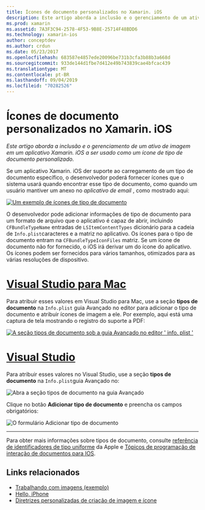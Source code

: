 ```yaml
---
title: Ícones de documento personalizados no Xamarin. iOS
description: Este artigo aborda a inclusão e o gerenciamento de um ativo de imagem em um aplicativo Xamarin. iOS a ser usado como um ícone de tipo de documento personalizado.
ms.prod: xamarin
ms.assetid: 7A3F3C94-2578-4F53-9B8E-25714F48BDD6
ms.technology: xamarin-ios
author: conceptdev
ms.author: crdun
ms.date: 05/23/2017
ms.openlocfilehash: 683587e4857ede20096be731b3cfa3b88b3a668d
ms.sourcegitcommit: 933de144d1fbe7d412e49b743839cae4bfcac439
ms.translationtype: MT
ms.contentlocale: pt-BR
ms.lasthandoff: 09/04/2019
ms.locfileid: "70282526"
---
```

# <a name="custom-document-icons-in-xamarinios"></a>Ícones de documento personalizados no Xamarin. iOS

_Este artigo aborda a inclusão e o gerenciamento de um ativo de imagem em um aplicativo Xamarin. iOS a ser usado como um ícone de tipo de documento personalizado._

Se um aplicativo Xamarin. iOS der suporte ao carregamento de um tipo de documento específico, o desenvolvedor poderá fornecer ícones que o sistema usará quando encontrar esse tipo de documento, como quando um usuário mantiver um anexo no *aplicativo de email* , como mostrado aqui:

 [![](custom-document-types-images/17.png "Um exemplo de ícones de tipo de documento")](custom-document-types-images/17.png#lightbox)

O desenvolvedor pode adicionar informações de tipo de documento para um formato de arquivo que o aplicativo é capaz de abrir, incluindo `CFBundleTypeName` entradas de `LSItemContentTypes` dicionário para a cadeia de `Info.plist`caracteres e a matriz no aplicativo. Os ícones para o tipo de documento entram na `CFBundleTypeIconFiles` matriz. Se um ícone de documento não for fornecido, o iOS irá derivar um do ícone do aplicativo.
Os ícones podem ser fornecidos para vários tamanhos, otimizados para as várias resoluções de dispositivo. 

# <a name="visual-studio-for-mactabmacos"></a>[Visual Studio para Mac](#tab/macos)

Para atribuir esses valores em Visual Studio para Mac, use a seção **tipos de documento** na `Info.plist` guia Avançado no editor para adicionar o tipo de documento e atribuir ícones de imagem a ele. Por exemplo, aqui está uma captura de tela mostrando o registro do suporte a PDF:

 [![](custom-document-types-images/18.png "A seção tipos de documento sob a guia Avançado no editor ' info. plist '")](custom-document-types-images/18.png#lightbox)
 
# <a name="visual-studiotabwindows"></a>[Visual Studio](#tab/windows)

Para atribuir esses valores no Visual Studio, use a seção **tipos de documento** na `Info.plist`guia Avançado no:

 ![](custom-document-types-images/doc01w.png "Abra a seção tipos de documento na guia Avançado")

Clique no botão **Adicionar tipo de documento** e preencha os campos obrigatórios:

![](custom-document-types-images/doc02w.png "O formulário Adicionar tipo de documento")

-----


Para obter mais informações sobre tipos de documento, consulte [referência de identificadores de tipo uniforme](https://developer.apple.com/library/ios/#documentation/Miscellaneous/Reference/UTIRef/Articles/System-DeclaredUniformTypeIdentifiers.html) da Apple e [Tópicos de programação de interação de documentos para IOS](https://developer.apple.com/library/ios/#documentation/FileManagement/Conceptual/DocumentInteraction_TopicsForIOS/Introduction/Introduction.html).


## <a name="related-links"></a>Links relacionados

- [Trabalhando com imagens (exemplo)](https://docs.microsoft.com/samples/xamarin/ios-samples/workingwithimages)
- [Hello, iPhone](~/ios/get-started/hello-ios/index.md)
- [Diretrizes personalizadas de criação de imagem e ícone](https://developer.apple.com/library/ios/#documentation/UserExperience/Conceptual/MobileHIG/IconsImages/IconsImages.html)
